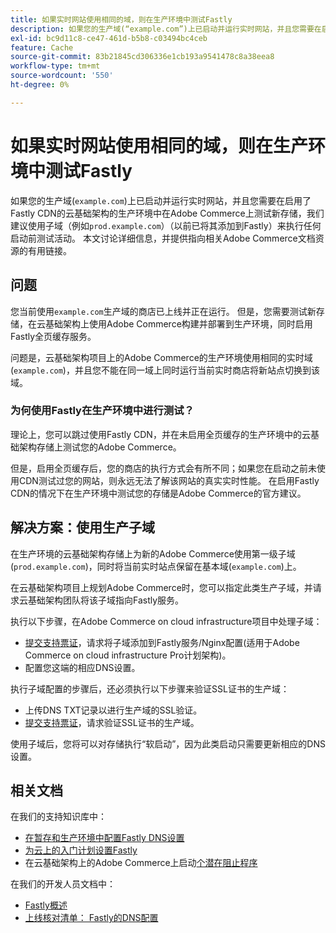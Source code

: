 ```yaml
---
title: 如果实时网站使用相同的域，则在生产环境中测试Fastly
description: 如果您的生产域(“example.com”)上已启动并运行实时网站，并且您需要在启用了Fastly CDN的云基础架构的生产环境中在Adobe Commerce上测试新存储，我们建议使用子域（如“prod.example.com”）（之前已将它添加到Fastly）来执行任何启动前测试活动。 本文讨论详细信息，并提供指向相关Adobe Commerce文档资源的有用链接。
exl-id: bc9d11c8-ce47-461d-b5b8-c03494bc4ceb
feature: Cache
source-git-commit: 83b21845cd306336e1cb193a9541478c8a38eea8
workflow-type: tm+mt
source-wordcount: '550'
ht-degree: 0%

---
```


# 如果实时网站使用相同的域，则在生产环境中测试Fastly

如果您的生产域(`example.com`)上已启动并运行实时网站，并且您需要在启用了Fastly CDN的云基础架构的生产环境中在Adobe Commerce上测试新存储，我们建议使用子域（例如`prod.example.com`）（以前已将其添加到Fastly）来执行任何启动前测试活动。 本文讨论详细信息，并提供指向相关Adobe Commerce文档资源的有用链接。

## 问题

您当前使用`example.com`生产域的商店已上线并正在运行。 但是，您需要测试新存储，在云基础架构上使用Adobe Commerce构建并部署到生产环境，同时启用Fastly全页缓存服务。

问题是，云基础架构项目上的Adobe Commerce的生产环境使用相同的实时域(`example.com`)，并且您不能在同一域上同时运行当前实时商店将新站点切换到该域。

### 为何使用Fastly在生产环境中进行测试？

理论上，您可以跳过使用Fastly CDN，并在未启用全页缓存的生产环境中的云基础架构存储上测试您的Adobe Commerce。

但是，启用全页缓存后，您的商店的执行方式会有所不同；如果您在启动之前未使用CDN测试过您的网站，则永远无法了解该网站的真实实时性能。 在启用Fastly CDN的情况下在生产环境中测试您的存储是Adobe Commerce的官方建议。

## 解决方案：使用生产子域

在生产环境的云基础架构存储上为新的Adobe Commerce使用第一级子域(`prod.example.com`)，同时将当前实时站点保留在基本域(`example.com`)上。

在云基础架构项目上规划Adobe Commerce时，您可以指定此类生产子域，并请求云基础架构团队将该子域指向Fastly服务。

执行以下步骤，在Adobe Commerce on cloud infrastructure项目中处理子域：

* [提交支持票证](/help/help-center-guide/help-center/magento-help-center-user-guide.md#submit-ticket)，请求将子域添加到Fastly服务/Nginx配置(适用于Adobe Commerce on cloud infrastructure Pro计划架构)。
* 配置您这端的相应DNS设置。

执行子域配置的步骤后，还必须执行以下步骤来验证SSL证书的生产域：

* 上传DNS TXT记录以进行生产域的SSL验证。
* [提交支持票证](/help/help-center-guide/help-center/magento-help-center-user-guide.md#submit-ticket)，请求验证SSL证书的生产域。

使用子域后，您将可以对存储执行“软启动”，因为此类启动只需要更新相应的DNS设置。

## 相关文档

在我们的支持知识库中：

* [在暂存和生产环境中配置Fastly DNS设置](https://experienceleague.adobe.com/docs/commerce-knowledge-base/kb/how-to/configure-fastly-dns-settings-on-staging-and-production-environments.html?lang=zh-Hans)
* [为云上的入门计划设置Fastly](https://experienceleague.adobe.com/docs/commerce-knowledge-base/kb/how-to/set-up-fastly-for-starter-plan-on-cloud.html?lang=zh-Hans)
* 在云基础架构上的Adobe Commerce上启动[个潜在阻止程序](https://experienceleague.adobe.com/docs/commerce-knowledge-base/kb/troubleshooting/miscellaneous/blockers-launching-on-magento-commerce-cloud.html?lang=zh-Hans)

在我们的开发人员文档中：

* [Fastly概述](https://experienceleague.adobe.com/docs/commerce-cloud-service/user-guide/cdn/fastly.html?lang=zh-Hans)
* [上线核对清单： Fastly的DNS配置](https://experienceleague.adobe.com/docs/commerce-cloud-service/user-guide/launch/checklist.html?lang=zh-Hans)
